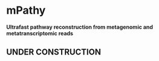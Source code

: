 # mPathy
**Ultrafast pathway reconstruction from metagenomic and metatranscriptomic reads**
## UNDER CONSTRUCTION
